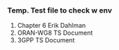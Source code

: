 ### Temp. Test file to check w env

1. Chapter 6 Erik Dahlman
2. ORAN-WG8 TS Document
3. 3GPP TS Document